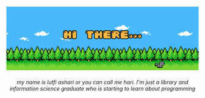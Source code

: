 <p align="center">
  <img src="hai there.gif" alt="animated" />
</p>


<div>
<h6 align="center">my name is lutfi ashari or you can call me hari. I'm just a library and information science graduate who is starting to learn about programming</h6>
</div>

